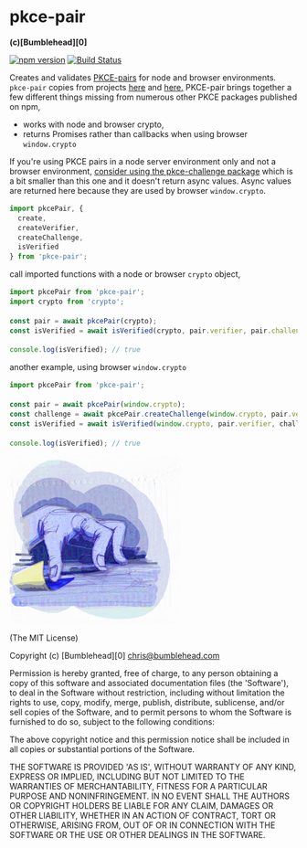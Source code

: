 pkce-pair
=========
**(c)[Bumblehead][0]**

[![npm version](https://badge.fury.io/js/pkce-pair.svg)](https://badge.fury.io/js/pkce-pair) [![Build Status](https://github.com/iambumblehead/pkce-pair/workflows/nodejs-ci/badge.svg)][2]

Creates and validates [PKCE-pairs][12] for node and browser environments. `pkce-pair` copies from projects [here][10] and [here.][11] PKCE-pair brings together a few different things missing from numerous other PKCE packages published on npm,
  * works with node and browser crypto,
  * returns Promises rather than callbacks when using browser `window.crypto`


If you're using PKCE pairs in a node server environment only and not a browser environment, [consider using the pkce-challenge package][11] which is a bit smaller than this one and it doesn't return async values. Async values are returned here because they are used by browser `window.crypto`.


[10]: https://github.com/coolgk/utils/
[11]: https://github.com/crouchcd/pkce-challenge
[12]: https://datatracker.ietf.org/doc/html/rfc7636#section-4.1



```javascript
import pkcePair, {
  create,
  createVerifier,
  createChallenge,
  isVerified
} from 'pkce-pair';
```

call imported functions with a node or browser `crypto` object,
```javascript
import pkcePair from 'pkce-pair';
import crypto from 'crypto';

const pair = await pkcePair(crypto);
const isVerified = await isVerified(crypto, pair.verifier, pair.challenge);

console.log(isVerified); // true
```

another example, using browser `window.crypto`
```javascript
import pkcePair from 'pkce-pair';

const pair = await pkcePair(window.crypto);
const challenge = await pkcePair.createChallenge(window.crypto, pair.verifier);
const isVerified = await isVerified(window.crypto, pair.verifier, challenge);

console.log(isVerified); // true
```



![scrounge](https://github.com/iambumblehead/scroungejs/raw/master/img/hand.png)

(The MIT License)

Copyright (c) [Bumblehead][0] <chris@bumblehead.com>

Permission is hereby granted, free of charge, to any person obtaining a copy of this software and associated documentation files (the 'Software'), to deal in the Software without restriction, including without limitation the rights to use, copy, modify, merge, publish, distribute, sublicense, and/or sell copies of the Software, and to permit persons to whom the Software is furnished to do so, subject to the following conditions:

The above copyright notice and this permission notice shall be included in all copies or substantial portions of the Software.

THE SOFTWARE IS PROVIDED 'AS IS', WITHOUT WARRANTY OF ANY KIND, EXPRESS OR IMPLIED, INCLUDING BUT NOT LIMITED TO THE WARRANTIES OF MERCHANTABILITY, FITNESS FOR A PARTICULAR PURPOSE AND NONINFRINGEMENT. IN NO EVENT SHALL THE AUTHORS OR COPYRIGHT HOLDERS BE LIABLE FOR ANY CLAIM, DAMAGES OR OTHER LIABILITY, WHETHER IN AN ACTION OF CONTRACT, TORT OR OTHERWISE, ARISING FROM, OUT OF OR IN CONNECTION WITH THE SOFTWARE OR THE USE OR OTHER DEALINGS IN THE SOFTWARE.


[2]: https://github.com/iambumblehead/pkce-pair "pkce-pair"
